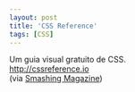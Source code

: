 ```yaml
---
layout: post
title: 'CSS Reference'
tags: [CSS]
---
```


Um guia visual gratuito de CSS.<br>
<http://cssreference.io><br>
(via [Smashing Magazine](https://www.smashingmagazine.com/2016/12/web-development-reading-list-161/))
